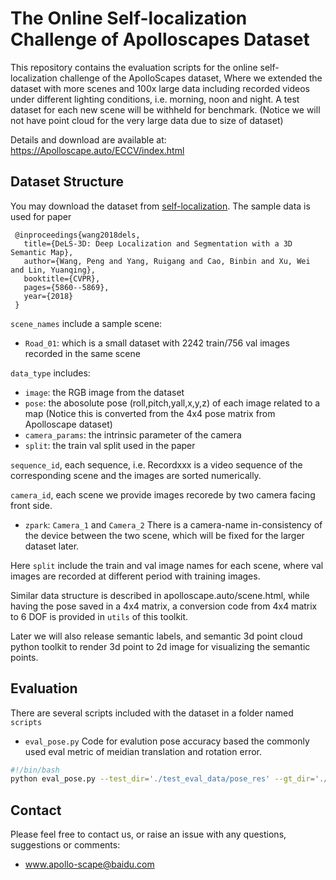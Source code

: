 # The Online Self-localization Challenge of Apolloscapes Dataset
This repository contains the evaluation scripts for the online self-localization challenge of the ApolloScapes dataset,
Where we extended the dataset with more scenes and 100x large data including recorded videos under different lighting conditions, i.e. morning, noon and night. 
A test dataset for each new scene will be withheld for benchmark. (Notice we will not have point cloud for the very large data due to size of dataset)

Details and download are available at: https://Apolloscape.auto/ECCV/index.html


## Dataset Structure
You may download the dataset from [self-localization](http://apolloscape.auto/ECCV/challenge.html). The sample data is used for paper 

```
 @inproceedings{wang2018dels,
   title={DeLS-3D: Deep Localization and Segmentation with a 3D Semantic Map},
   author={Wang, Peng and Yang, Ruigang and Cao, Binbin and Xu, Wei and Lin, Yuanqing},
   booktitle={CVPR},
   pages={5860--5869},
   year={2018}
 }
```

`scene_names` include a sample scene:
- `Road_01`: which is a small dataset with 2242 train/756 val images recorded in the same scene

`data_type` includes: 
- `image`: the RGB image from the dataset
- `pose`: the abosolute pose (roll,pitch,yall,x,y,z) of each image related to a map (Notice this is converted from the 4x4 pose matrix from Apolloscape dataset)
- `camera_params`: the intrinsic parameter of the camera
- `split`: the train val split used in the paper

`sequence_id`, each sequence, i.e. Recordxxx is a video sequence of the corresponding scene and the images are sorted numerically.

`camera_id`, each scene we provide images recorede by two camera facing front side. 
- `zpark`: `Camera_1` and `Camera_2`
There is a camera-name in-consistency of the device between the two scene, which will be fixed for the larger dataset later.

Here ```split``` include the train and val image names for each scene, where val images are recorded at different period with training images.

Similar data structure is described in apolloscape.auto/scene.html, while having the pose saved in a 4x4 matrix, a conversion code from 4x4 matrix to 6 DOF is provided in `utils` of this toolkit.

Later we will also release semantic labels,  and semantic 3d point cloud python toolkit to render 3d point to 2d image for visualizing the semantic points.


## Evaluation
There are several scripts included with the dataset in a folder named `scripts`
 - `eval_pose.py`   Code for evalution pose accuracy based the commonly used eval metric of meidian translation and rotation error.


```bash
#!/bin/bash
python eval_pose.py --test_dir='./test_eval_data/pose_res' --gt_dir='./test_eval_data/pose_gt' --res_file='./test_eval_data/res.txt'
```

## Contact
Please feel free to contact us, or raise an issue with any questions, suggestions or comments:
* www.apollo-scape@baidu.com

